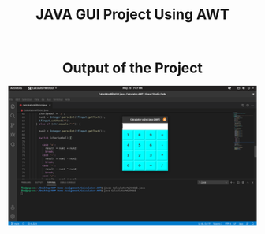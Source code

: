 <h1 align="center">
JAVA GUI Project Using AWT
</h1>

<br>

<h1 align="center"> Output of the Project </h1>

![SS From Pop! OS](https://github.com/FahimFBA/Calculator-AWT/blob/main/img/pop_OS.png?raw=yes)
